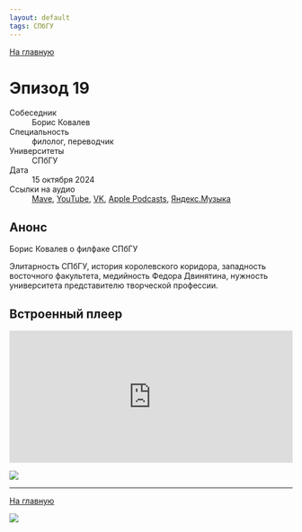 ```yaml
---
layout: default
tags: СПбГУ
---
```


[На главную](./)

# Эпизод 19

<dl>
<dt>Собеседник</dt>
<dd>Борис Ковалев</dd>
<dt>Специальность</dt>
<dd>филолог, переводчик</dd>
<dt>Университеты</dt>
<dd>СПбГУ</dd>
<dt>Дата</dt>
<dd>15 октября 2024</dd>
<dt>Ссылки на аудио</dt>
<dd><a href="https://universitates.mave.digital/ep-20">Mave</a>, <a href="https://youtu.be/Pl3zaKYLOjg">YouTube</a>, <a href="https://vk.com/video-223898464_456239043">VK</a>, <a href="">Apple Podcasts</a>, <a href="">Яндекс.Музыка</a></dd>
</dl>

## Анонс

Борис Ковалев о филфаке СПбГУ

Элитарность СПбГУ, история королевского коридора, западность восточного факультета, медийность Федора Двинятина, нужность университета представителю творческой профессии.

## Встроенный плеер

<iframe src="https://player.mave.digital?podcast=universitates&episode=20&color=rgb(245,215,95)&mute=1&date=1&download=1" style="width: 100%" height="235" scrolling="no" frameborder="no"></iframe>

![](https://live.staticflickr.com/65535/53772513031_9a0a3d56ce_z.jpg)

-----

[На главную](./)

![](./logo.png)
